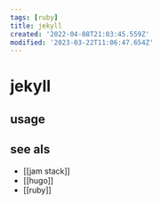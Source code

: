 ```yaml
---
tags: [ruby]
title: jekyll
created: '2022-04-08T21:03:45.559Z'
modified: '2023-03-22T11:06:47.654Z'
---
```


# jekyll

> 

## usage

## see als

- [[jam stack]]
- [[hugo]]
- [[ruby]]
